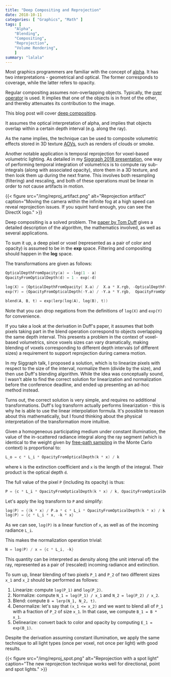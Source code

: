 ```yaml
---
title: "Deep Compositing and Reprojection"
date: 2018-10-11
categories: [ "Graphics", "Math" ]
tags: [
	"Alpha",
	"Blending",
	"Compositing",
	"Reprojection",
	"Volume Rendering",
	]
summary: "lalala"
---
```


Most graphics programmers are familiar with the concept of [alpha](http://jcgt.org/published/0004/02/03/). It has two interpretations - geometrical and optical. The former corresponds to coverage, while the latter refers to opacity.

Regular compositing assumes non-overlapping objects. Typically, the [over operator](https://graphics.pixar.com/library/Compositing/) is used. It implies that one of the objects is in front of the other, and thereby attenuates its contribution to the image.

This blog post will cover [deep compositing](https://graphics.pixar.com/library/DeepCompositing/). <!--more-->

It assumes the optical interpretation of alpha, and implies that objects overlap within a certain depth interval (e.g. along the ray).

As the name implies, the technique can be used to composite volumetric effects stored in 3D texture [AOVs](https://rmanwiki.pixar.com/display/REN/Arbitrary+Output+Variables), such as renders of clouds or smoke.

Another notable application is temporal reprojection for voxel-based volumetric lighting. As detailed in my [Siggraph 2018 presentation](http://advances.realtimerendering.com/s2018/index.htm), one way of performing temporal integration of volumetrics is to compute ray sub-integrals (along with associated opacity), store them in a 3D texture, and then look them up during the next frame. This involves both resampling (filtering) and rescaling, and both of these operations must be linear in order to not cause  artifacts in motion.

{{< figure src="/img/reproj_artifact.png" alt="Reprojection artifact" caption="Moving the camera within the infinite fog at a high speed can reveal reprojection issues. If you squint hard enough, you can see the DirectX logo." >}}

Deep compositing is a solved problem. The [paper by Tom Duff](https://graphics.pixar.com/library/DeepCompositing/) gives a detailed description of the algorithm, the mathematics involved, as well as several applications.

To sum it up, a deep pixel or voxel (represented as a pair of color and opacity) is assumed to be in the **exp** space. Filtering and compositing should happen in the **log** space.

The transformations are given as follows:

```c++
OpticalDepthFromOpacity(a) = -log(1 - a)
OpacityFromOpticalDepth(d) = 1 - exp(-d)

log(X) = {OpticalDepthFromOpacity( X.a) /  X.a * X.rgb, -OpticalDepthFromOpacity( X.a)}
exp(Y) = {OpacityFromOpticalDepth(-Y.a) / -Y.a * Y.rgb,  OpacityFromOpticalDepth(-Y.a)}

blend(A, B, t) = exp(lerp(log(A), log(B), t))
```

Note that you can drop negations from the definitions of `log(X)` and `exp(Y)` for convenience.

If you take a look at the derivation in Duff's paper, it assumes that both pixels taking part in the blend operation correspond to objects overlapping the same depth interval. This presents a problem in the context of voxel-based volumetrics, since voxels sizes can vary dramatically, making blending of voxels corresponding to different depth intervals (of different sizes) a requirement to support reprojection during camera motion.

In my Siggraph talk, I proposed a solution, which is to linearize pixels with respect to the size of the interval, normalize them (divide by the size), and then use Duff's blending algorithm. While the idea was conceptually sound, I wasn't able to find the correct solution for linearization and normalization before the conference deadline, and ended up presenting an ad-hoc method instead.

Turns out, the correct solution is very simple, and requires no additional transformations. Duff's log transform actually performs linearization - this is why he is able to use the linear interpolation formula. It's possible to reason about this mathematically, but I found thinking about the physical interpretation of the transformation more intuitive.

Given a homogeneous participating medium under constant illumination, the value of the in-scattered radiance integral along the ray segment (which is identical to the weight given by [free-path sampling](https://cs.dartmouth.edu/wjarosz/publications/novak18monte.html) in the Monte Carlo context) is proportional to:

```c++
L_o = c * L_i * OpacityFromOpticalDepth(k * x) / k
```

where `k` is the extinction coefficient and `x` is the length of the integral. Their product is the optical depth `d`.

The full value of the pixel `P` (including its opacity) is thus:

```c++
P = {c * L_i * OpacityFromOpticalDepth(k * x) / k, OpacityFromOpticalDepth(k * x)}
```

Let's apply the log transform to `P` and simplify:

```c++
log(P) = {(k * x) / P.a * c * L_i * OpacityFromOpticalDepth(k * x) / k, -(k * x)}
log(P) = {c * L_i * x, -k * x}
```

As we can see, `log(P)` is a linear function of `x`, as well as of the incoming radiance `L_i`.

This makes the normalization operation trivial:

```c++
N = log(P) / x = {c * L_i, -k}
```

This quantity can be interpreted as density along (the unit interval of) the ray, represented as a pair of (rescaled) incoming radiance and extinction.

To sum up, linear blending of two pixels `P_1` and `P_2` of two different sizes `x_1` and `x_2` should be performed as follows:

1. Linearize: compute `log(P_1)` and `log(P_2)`.
1. Normalize: compute `N_1 = log(P_1) / x_1` and `N_2 = log(P_2) / x_2`.
1. Blend: compute `B = lerp(N_1, N_2, t)`.
1. Denormalize: let's say that `(x_1 <= x_2)` and we want to blend all of `P_1` with a fraction of `P_2` of size `x_1`.
In that case, we compute `B_1 = B * x_1`.
1. Delinearize: convert back to color and opacity by computing `E_1 = exp(B_1)`.

Despite the derivation assuming constant illumination, we apply the same technique to all light types (once per voxel, not once per light) with good results.

{{< figure src="/img/reproj_spot.png" alt="Reprojection with a spot light" caption="The new reprojection technique works well for directional, point and spot lights." >}}
